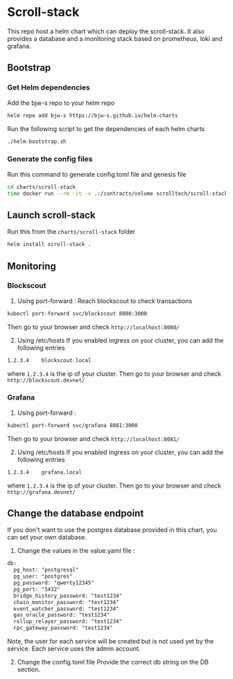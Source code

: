 # Scroll-stack
This repo host a helm chart which can deploy the scroll-stack. 
It also provides a database and a monitoring stack based on prometheus, loki and grafana.

## Bootstrap
### Get Helm dependencies
Add the bjw-s repo to your helm repo
```bash
helm repo add bjw-s https://bjw-s.github.io/helm-charts
```
Run the following script to get the dependencies of each helm charts
```bash
./helm-bootstrap.sh
```

### Generate the config files
Run this command to generate config.toml file and genesis file
```bash
cd charts/scroll-stack
time docker run --rm -it -v .:/contracts/volume scrolltech/scroll-stack-contracts:gen-configs-2b5b82d4
```

## Launch scroll-stack
Run this from the `charts/scroll-stack` folder
```bash
helm install scroll-stack . 
```

## Monitoring
### Blockscout
1. Using port-forward : 
Reach blockscout to check transactions 
```bash
kubectl port-forward svc/blockscout 8080:3000
```
Then go to your browser and check `http://localhost:8080/`

2. Using /etc/hosts
If you enabled ingress on your cluster, you can add the following entries
```txt
1.2.3.4    blockscout.local
```
where `1.2.3.4` is the ip of your cluster.
Then go to your browser and check `http://blockscout.devnet/`

### Grafana
1. Using port-forward :
```bash
kubectl port-forward svc/grafana 8081:3000
```
Then go to your browser and check `http://localhost:8081/`

2. Using /etc/hosts
   If you enabled ingress on your cluster, you can add the following entries
```txt
1.2.3.4    grafana.local
```
where `1.2.3.4` is the ip of your cluster.
Then go to your browser and check `http://grafana.devnet/`

## Change the database endpoint
If you don't want to use the postgres database provided in this chart, you can set your own database.
1. Change the values in the value.yaml file :  
```txt
db:
  pg_host: "postgresql"
  pg_user: "postgres"
  pg_password: "qwerty12345"
  pg_port: "5432"
  bridge_history_password: "test1234"
  chain_monitor_password: "test1234"
  event_watcher_password: "test1234"
  gas_oracle_password: "test1234"
  rollup_relayer_password: "test1234"
  rpc_gateway_password: "test1234"
```
Note, the user for each service will be created but is not used yet by the service.
Each service uses the admin account.

2. Change the config.toml file
Provide the correct db string on the DB section.

